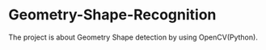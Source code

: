 # Geometry-Shape-Recognition
The project is about Geometry Shape detection by using OpenCV(Python). 
